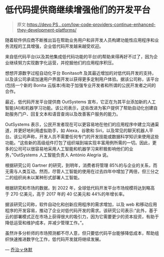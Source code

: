 # 低代码提供商继续增强他们的开发平台

> 原文:[https://devo PS . com/low-code-providers-continue-enhanced-they-development-platforms/](https://devops.com/low-code-providers-continue-enhancing-their-development-platforms/)

随着软件供应商不断推出旨在帮助业务用户和非开发人员构建功能性应用程序和业务流程的工具增强，企业低代码开发越来越受欢迎。

来自低代码平台(以及其他集成低代码功能的平台)的帮助来得再好不过了，因为企业继续努力实现数字化运营，并挖掘他们的应用程序积压。

想想开源数字过程自动化平台 Bonitasoft 及其最近增加的对低代码开发的支持，以及该公司承诺加速用户界面开发以获得更多定制用户体验。据该公司称，该平台(包括一个新的 Bonita 云版本)有助于加强专业开发者和所谓的公民开发者之间的合作。

最近，低代码开发平台提供商 OutSystems 宣布，它正在为其平台添加新的人工智能(AI)和机器学习功能。该公司表示，这些改进为客户提供了帮助自动化创建自助服务门户、回复文本和语音查询以及改善客户服务的能力。

OutSystems 表示，公民开发者现在可以更容易地在他们的应用程序中建立沟通渠道，并更好地利用虚拟助手，如 Alexa，谷歌和 Siri，以及常见的聊天机器人平台。该公司声称，开发人员不需要任何专门的开发技能或数据科学知识来使用这些功能。“这些新的高级组件打包了组织端到端实现丰富用例所需的一切。因此，更多的公司可以很容易地采用人工智能和机器学习来积极影响他们的业务，”OutSystems 人工智能负责人 António Alegria 说。

根据研究公司 Gartner 的研究，到明年，消费者将管理 85%的与企业的关系，而无需与人类互动。然而，尽管人工智能的使用在过去四年中增加了两倍，但三分之二的组织尚未以某种形式部署人工智能。

根据研究和市场的数据，到 2022 年，全球低代码开发平台市场规模将达到略高于 270 亿美元，高于 2017 年的 40 亿美元和 44%的年增长率。

据该研究公司称，软件自动化和创新应用程序的需求增加，以及 web 和移动应用程序的开发容易，推动了企业对低代码开发的需求。该研究公司表示:“此外，基于云的部署模式正在市场上获得很大的吸引力，因为它需要更少的资本投资，有助于降低运营和维护成本，并减少管理工作。”。

虽然许多分析师的市场预测都不尽人意，但只要低代码平台能够降低成本，帮助组织快速推进数字化工作，低代码开发就将继续发展。

— [乔治·v·休默](https://devops.com/author/george-hulme/)